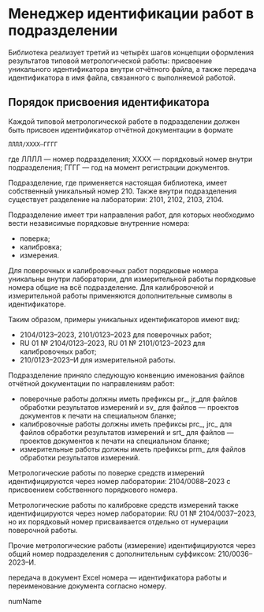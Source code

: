 # Менеджер идентификации работ в подразделении

Библиотека реализует третий из четырёх шагов концепции оформления результатов типовой метрологической работы: присвоение уникального идентификатора внутри отчётного файла, а также передача идентификатора в имя файла, связанного с выполняемой работой.

## Порядок присвоения идентификатора

Каждой типовой метрологической работе в подразделении должен быть присвоен идентификатор отчётной документации в формате 
```
ЛЛЛЛ/ХХХХ–ГГГГ
```
где ЛЛЛЛ — номер подразделения;
ХХХХ — порядковый номер внутри подразделения;
ГГГГ — год на момент регистрации документов. 

Подразделение, где применяется настоящая библиотека, имеет собственный уникальный номер 210. 
Также внутри подразделения существует разделение на лаборатории: 2101, 2102, 2103, 2104.

Подразделение имеет три направления работ, для которых необходимо вести независимые порядковые внутренние номера:
- поверка;
- калибровка;
- измерения.

Для поверочных и калибровочных работ порядковые номера уникальны внутри лаборатории, для измерительной работы порядковые номера общие на всё подразделение. Для калибровочной и измерительной работы применяются дополнительные символы в идентификаторе.

Таким образом, примеры уникальных идентификаторов имеют вид:
- 2104/0123–2023, 2101/0123–2023 для поверочных работ;
- RU 01 № 2104/0123–2023, RU 01 № 2101/0123–2023 для калибровочных работ;
- 210/0123–2023–И для измерительной работы.

Подразделение приняло следующую конвенцию именования файлов отчётной документации по направлениям работ:
- поверочные работы должны иметь префиксы pr_, jr_для файлов обработки результатов измерений и sv_ для файлов — проектов документов к печати на специальном бланке;
- калибровочные работы должны иметь префиксы prc_, jrc_ для файлов обработки результатов измерений и srt_ для файлов — проектов документов к печати на специальном бланке;
- измерительные работы должны иметь префиксы prm_ для файлов обработки результатов измерений.


Метрологические работы по поверке средств измерений идентифицируются через номер лаборатории: 2104/0088–2023 с присвоением собственного порядкового номера.

Метрологические работы по калибровке средств измерений также идентифицируются через номер лаборатории: RU 01 № 2104/0037–2023, но их порядковый номер присваивается отдельно от нумерации поверочной работы.

Прочие метрологические работы (измерение) идентифицируются через общий номер подразделения с дополнительным суффиксом: 210/0036–2023–И.





передача в документ Excel номера — идентификатора работы и переименование документа согласно номеру.

numName
